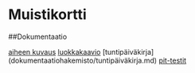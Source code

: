 
# Muistikortti

##Dokumentaatio

[aiheen kuvaus](dokumentaatiohakemisto/Kuvaus.md)
[luokkakaavio](dokumentaatiohakemisto/luokkakaavio.png)
[tuntipäiväkirja] (dokumentaatiohakemisto/tuntipäiväkirja.md)
[pit-testit](dokumentaatiohakemisto/pit-testit/20160129161647/index.html)


